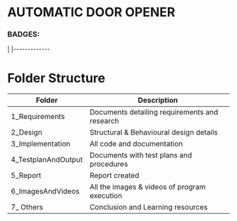# AUTOMATIC DOOR OPENER
 ### BADGES:
 | 
 |-------------
 
 # Folder Structure
   | Folder               |            	Description                        |
   |----------------------|------------------------------------------------
   | 1_Requirements	      | Documents detailing requirements and research
   | 2_Design             | Structural & Behavioural design details
   | 3_Implementation     |	All code and documentation
   | 4_TestplanAndOutput	| Documents with test plans and procedures
   | 5_Report             | Report created
   | 6_ImagesAndVideos    | All the images & videos of program execution
   | 7_ Others            | Conclusion and Learning resources
